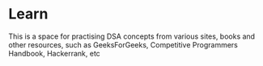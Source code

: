 # Learn

This is a space for practising DSA concepts from various sites, books and other resources, such as GeeksForGeeks, Competitive Programmers Handbook, Hackerrank, etc
